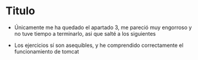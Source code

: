 # Titulo

- Únicamente me ha quedado el apartado 3, me pareció muy engorroso y no tuve tiempo a terminarlo, asi que salté a los siguientes

- Los ejercicios sí son asequibles, y he comprendido correctamente el funcionamiento de tomcat
